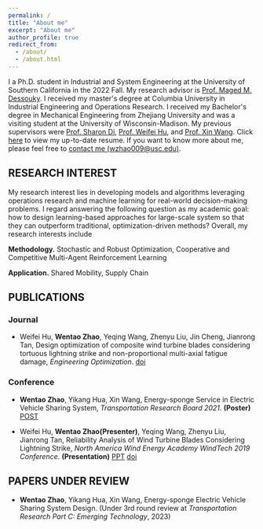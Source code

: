 ```yaml
---
permalink: /
title: "About me"
excerpt: "About me"
author_profile: true
redirect_from: 
  - /about/
  - /about.html
---
```


I a Ph.D. student in Industrial and System Engineering at the University of Southern California in the 2022 Fall. My research advisor is [Prof. Maged M. Dessouky](https://viterbi.usc.edu/directory/faculty/Dessouky/Maged). I received my master's degree at Columbia University in Industrial Engineering and Operations Research. I received my Bachelor's degree in Mechanical Engineering from Zhejiang University and was a visiting student at the University of Wisconsin-Madison. My previous supervisors were [Prof. Sharon Di](https://www.civil.columbia.edu/faculty/sharon-di), [Prof. Weifei Hu](https://person.zju.edu.cn/en/0018087/), and [Prof. Xin Wang](https://directory.engr.wisc.edu/ie/Faculty/Wang_Xin/). Click [here](http://www.wentaozhao.org/files/resume.pdf) to view my up-to-date resume. If you want to know more about me, please feel free to [contact me (wzhao009@usc.edu)](mailto:wzhao009@usc.edu).


## RESEARCH INTEREST
My research interest lies in developing models and algorithms leveraging operations research and machine learning for real-world decision-making problems. I regard answering the following question as my academic goal: how to design learning-based approaches for large-scale system so that they can outperform traditional, optimization-driven methods? Overall, my research interests include

**Methodology.** Stochastic and Robust Optimization, Cooperative and Competitive Multi-Agent Reinforcement Learning

**Application.** Shared Mobility, Supply Chain


## PUBLICATIONS
### Journal
* Weifei Hu, **Wentao Zhao**, Yeqing Wang, Zhenyu Liu, Jin Cheng, Jianrong Tan, Design optimization of composite wind turbine blades considering tortuous lightning strike and non-proportional multi-axial fatigue damage, *Engineering Optimization*. [doi](https://doi.org/10.1080/0305215X.2019.1690649) 

### Conference
* **Wentao Zhao**, Yikang Hua, Xin Wang,  Energy-sponge Service in Electric Vehicle Sharing System, *Transportation Research Board 2021*. **(Poster)** [POST](http://www.wentaozhao.org/files/TRB2021_post.pdf) 

* Weifei Hu, **Wentao Zhao(Presenter)**, Yeqing Wang, Zhenyu Liu, Jianrong Tan,  Reliability Analysis of Wind Turbine Blades Considering Lightning Strike, *North America Wind Energy Academy WindTech 2019 Conference*. **(Presentation)** [PPT](http://www.wentaozhao.org/files/NAWEA_ppt.pdf) [doi](https://doi.org/10.1088/1742-6596/1452/1/012049) 


## PAPERS UNDER REVIEW
* **Wentao Zhao**, Yikang Hua, Xin Wang, Energy-sponge Electric Vehicle Sharing System Design. (Under 3rd round review at *Transportation Research Part C: Emerging Technology*, 2023)



